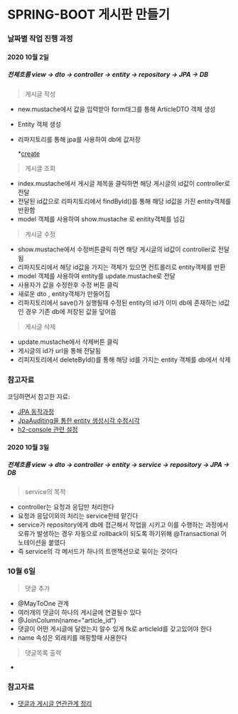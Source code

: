 # SPRING-BOOT 게시판 만들기

### 날짜별 작업 진행 과정
#### 2020 10월 2일
##### 전체흐름  view -> dto -> controller -> entity -> repository -> JPA -> DB
>게시글 작성
+ new.mustache에서 값을 입력받아 form태그를 통해 ArticleDTO 객체 생성
+ Entity 객체 생성
+ 리파지토리를 통해 jpa를 사용하여 db에 값저장

  *[create](https://blog.naver.com/tkgksw/222106734767)

>게시글 조회
+ index.mustache에서 게시글 제목을 클릭하면 해당 게시글의 id값이 controller로 전달
+ 전달된 id값으로 리파지토리에서 findById()를 통해 해당 id값을 가진 entity객체를 반환함
+ model 객체를 사용하여 show.mustache 로 enitity객체를 넘김


>게시글 수정
+ show.mustache에서 수정버튼클릭 하면 해당 게시글의 id값이 controller로 전달됨
+ 리파지토리에서 해당 id값을 가지는 객체가 있으면 컨트롤러로 entity객체를 반환
+ model 객체를 사용하여 entity를 update.mustache로 전달
+ 사용자가 값을 수정한후 수정 버튼 클릭
+ 새로운 dto , entity객체가 만들어짐
+ 리파지토리에서 save()가 실행될때 수정된 entity의 id가 이미 db에 존재하는 id값인 경우 기존 db에 저장된 값을 덮어씀

>게시글 삭제
+ update.mustache에서 삭제버튼 클릭
+ 게시글의 id가 url을 통해 전달됨
+ 리피지토리에서 deleteById()를 통해 해당 id를 가지는 entity 객체를 db에서 삭제



### 참고자료
코딩하면서 참고한 자료:

* [JPA 동작과정](https://gmlwjd9405.github.io/2019/08/04/what-is-jpa.html)
* [JpaAuditing을 통한 entity 생성시각 수정시각](https://blog.naver.com/tkgksw/222102167422)
* [h2-console 관련 설정](https://blog.naver.com/tkgksw/222102109020)


#### 2020 10월 3일
##### 전체흐름 view -> dto -> controller -> entity -> service -> repository -> JPA -> DB

>service의 목적
+ controller는 요청과 응답만 처리한다
+ 요청과 응답이외의 처리는 service한테 맡긴다
+ service가 repository에게 db에 접근해서 작업을 시키고 이를 수행하는 과정에서
오류가 발생하는 경우 자동으로 rollback이 되도록 하기위해 @Transactional 어노테이션을 붙였다
+ 즉 service의 각 메서드가 하나의 트랜잭션으로 묶이는 것이다

### 10월 6일
>댓글 추가
+ @MayToOne 관계
+ 여러개의 댓글이 하나의 게시글에 연결될수 있다
+ @JoinColumn(name="article_id")
+ 댓글이 어떤 게시글에 달렸는지 알수 있게 fk로 articleId를 갖고있어야 한다
+ name 속성은 외래키를 매핑할때 사용한다

>댓글목록 출력
+

### 참고자료
* [댓글과 게시글 연관관계 정리](https://blog.naver.com/tkgksw/222102392250)



